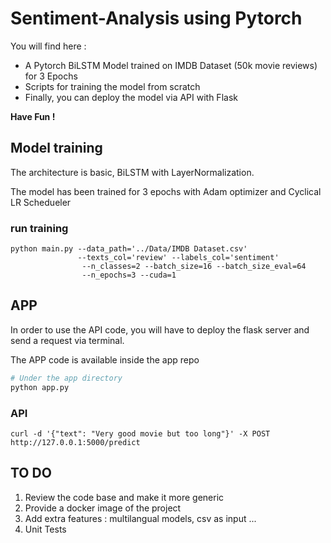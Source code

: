 # Sentiment-Analysis using Pytorch

You will find here : 
* A Pytorch BiLSTM Model trained on IMDB Dataset (50k movie reviews) for 3 Epochs
* Scripts for training the model from scratch 
* Finally, you can deploy the model via API with Flask 

**Have Fun !** 

## Model training 
The architecture is basic, BiLSTM with LayerNormalization. 

The model has been trained for 3 epochs with Adam optimizer and Cyclical LR Schedueler

### run training 

```shell
python main.py --data_path='../Data/IMDB Dataset.csv' 
               --texts_col='review' --labels_col='sentiment' 
                --n_classes=2 --batch_size=16 --batch_size_eval=64
                --n_epochs=3 --cuda=1
```

## APP 

In order to use the API code, you will have to deploy the flask server and send a request via terminal. 

The APP code is available inside the app repo 

```python 
# Under the app directory 
python app.py
``` 
### API 

```shell
curl -d '{"text": "Very good movie but too long"}' -X POST http://127.0.0.1:5000/predict
```


## TO DO 

1. Review the code base and make it more generic 
2. Provide a docker image of the project
3. Add extra features : multilangual models, csv as input ... 
4. Unit Tests 

